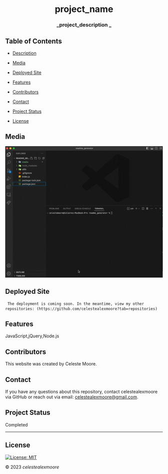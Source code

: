 
  <div align="center">

  # project_name
  
  ### _project_description _
  </div>
  
  ## Table of Contents
  
  - [Description](#Description)
  
  - [Media](#Media)
  
  - [Deployed Site](#deployed-site)
  
  - [Features](#Features)
  
  - [Contributors](#Contributors)
  
  - [Contact](#Contact)
  
  - [Project Status](#project-status)
  
  - [License](#License)
  
  ## Media
   
  ![Photo 1](./media/readme.gif)  
   
  
  ## Deployed Site
  
     The deployment is coming soon. In the meantime, view my other repositories: (https://github.com/celestealexmoore?tab=repositories)
  
  ## Features
  JavaScript,jQuery,Node.js
  
  ## Contributors
  
  This website was created by Celeste Moore.
  
  ## Contact
  
  If you have any questions about this repository, contact celestealexmoore via GitHub or reach out via email:
  celestealexmoore@gmail.com.
  
  ## Project Status
  
  Completed
  
  ---
  
  ## License
  
  [![License: MIT](https://img.shields.io/badge/License-MIT-blueviolet.svg)](https://opensource.org/licenses/MIT)
  
  © 2023 _celestealexmoore_

  